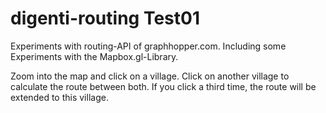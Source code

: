 # digenti-routing Test01
Experiments with routing-API of graphhopper.com. Including some Experiments with the Mapbox.gl-Library.

Zoom into the map and click on a village. Click on another village to calculate the route between both. If you click a third time, the route will be extended to this village.